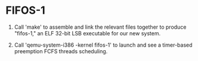 # FIFOS-1

1. Call 'make' to assemble and link the relevant files together to produce "fifos-1," an ELF 32-bit LSB executable for our new system. 

2. Call 'qemu-system-i386 -kernel fifos-1' to launch and see a timer-based preemption FCFS threads scheduling. 
